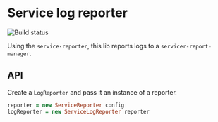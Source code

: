 # Service log reporter

![Build status](https://api.travis-ci.org/enyo/service-log-reporter.png)

Using the `service-reporter`, this lib reports logs to a `servicer-report-manager`.



## API

Create a `LogReporter` and pass it an instance of a reporter.

```coffee
reporter = new ServiceReporter config
logReporter = new ServiceLogReporter reporter
```